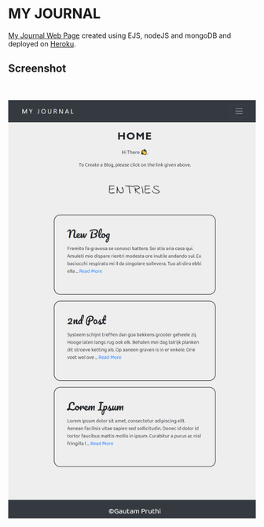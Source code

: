 # MY JOURNAL

[My Journal Web Page](https://gentle-basin-06869.herokuapp.com/) created using EJS, nodeJS and mongoDB and deployed on [Heroku](https://www.heroku.com/).

## Screenshot
<br><br>
![SCREENSHOT](./screenshot.png)
